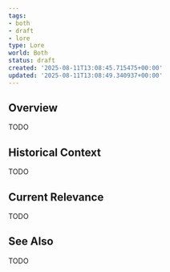 ```yaml
---
tags:
- both
- draft
- lore
type: Lore
world: Both
status: draft
created: '2025-08-11T13:08:45.715475+00:00'
updated: '2025-08-11T13:08:49.340937+00:00'
---
```



## Overview

TODO
## Historical Context

TODO
## Current Relevance

TODO
## See Also

TODO
